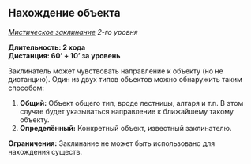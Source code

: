 ## Нахождение объекта

*[Мистическое заклинание](../arcane.md) 2-го уровня*

**Длительность: 2 хода**<br>
**Дистанция: 60’ + 10’ за уровень**

Заклинатель может чувствовать направление к объекту (но не дистанцию). Один из двух типов объектов можно обнаружить таким способом:

1. **Общий:** Объект общего тип, вроде лестницы, алтаря и т.п. В этом случае будет указываться направление к ближайшему такому объекту.
2. **Определённый:** Конкретный объект, известный заклинателю.
   
**Ограничения:** Заклинание не может быть использовано для нахождения существ.
